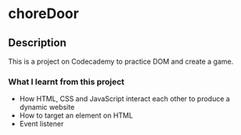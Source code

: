 # choreDoor

## Description 

This is a project on Codecademy to practice DOM and create a game.

### What I learnt from this project

- How HTML, CSS and JavaScript interact each other to produce a dynamic website
- How to target an element on HTML
- Event listener
